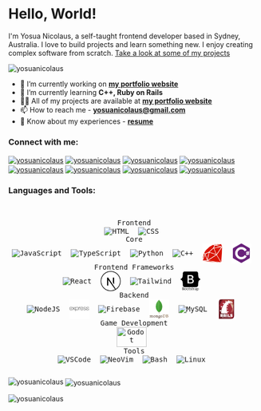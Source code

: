 <h1 >Hello, World!</h1>
<p>
I'm Yosua Nicolaus, a self-taught frontend developer based in Sydney, Australia. I love to build projects and learn something new.
I enjoy creating complex software from scratch. <a href="https://yosuanicolaus.vercel.app/" target="_blank">Take a look at some of my projects</a>
</p>
  
<p align="left"> <img src="https://komarev.com/ghpvc/?username=yosuanicolaus&label=Profile%20views&color=0e75b6&style=flat" alt="yosuanicolaus" /> </p>

- 🔭 I’m currently working on [**my portfolio website**](https://yosuanicolaus.vercel.app/)
- 🌱 I’m currently learning **C++, Ruby on Rails**
- 👨‍💻 All of my projects are available at [**my portfolio website**](https://yosuanicolaus.vercel.app/)
- 📫 How to reach me - [**yosuanicolaus@gmail.com**](mailto:yosuanicolaus@gmail.com)
- 📄 Know about my experiences - [**resume**](yosuanicolaus.vercel.app/yosua-nicolaus-resume.pdf)

<h3 align="left">Connect with me:</h3>
<p align="left">
<a href="https://linkedin.com/in/yosuanicolaus" target="blank"><img align="center" src="https://raw.githubusercontent.com/rahuldkjain/github-profile-readme-generator/master/src/images/icons/Social/linked-in-alt.svg" alt="yosuanicolaus" height="30" width="40" /></a>
<a href="https://www.codechef.com/users/yosuanicolaus" target="blank"><img align="center" src="https://cdn.jsdelivr.net/npm/simple-icons@3.1.0/icons/codechef.svg" alt="yosuanicolaus" height="30" width="40" /></a>
<a href="https://www.hackerrank.com/cryodawn257" target="blank"><img align="center" src="https://raw.githubusercontent.com/rahuldkjain/github-profile-readme-generator/master/src/images/icons/Social/hackerrank.svg" alt="yosuanicolaus" height="30" width="40" /></a>
<a href="https://codeforces.com/profile/yosuanicolaus" target="blank"><img align="center" src="https://raw.githubusercontent.com/rahuldkjain/github-profile-readme-generator/master/src/images/icons/Social/codeforces.svg" alt="yosuanicolaus" height="30" width="40" /></a>
<a href="https://www.leetcode.com/yosuanicolaus" target="blank"><img align="center" src="https://raw.githubusercontent.com/rahuldkjain/github-profile-readme-generator/master/src/images/icons/Social/leet-code.svg" alt="yosuanicolaus" height="30" width="40" /></a>
<a href="https://auth.geeksforgeeks.org/user/yosuanicolaus" target="blank"><img align="center" src="https://raw.githubusercontent.com/rahuldkjain/github-profile-readme-generator/master/src/images/icons/Social/geeks-for-geeks.svg" alt="yosuanicolaus" height="30" width="40" /></a>
<a href="https://stackoverflow.com/users/17859248/cryodawn" target="blank"><img align="center" src="https://raw.githubusercontent.com/rahuldkjain/github-profile-readme-generator/master/src/images/icons/Social/stack-overflow.svg" alt="yosuanicolaus" height="30" width="40" /></a>
<a href="https://fb.com/yosuanicolaus" target="blank"><img align="center" src="https://raw.githubusercontent.com/rahuldkjain/github-profile-readme-generator/master/src/images/icons/Social/facebook.svg" alt="yosuanicolaus" height="30" width="40" /></a>
</p>

<h3 align="left">Languages and Tools:</h3>
<table>
  <kbd>
    <br />
    <p align="center">
      <kbd>
        <kbd>Frontend</kbd>
        <br />
        <img
          align="center"
          title="HTML"
          width="40px"
          style="padding-right: 10px"
          src="https://cdn.jsdelivr.net/gh/devicons/devicon/icons/html5/html5-plain.svg"
        />
        <img
          align="center"
          title="CSS"
          width="40px"
          style="padding-right: 10px"
          src="https://cdn.jsdelivr.net/gh/devicons/devicon/icons/css3/css3-plain.svg"
        />
        <br />
      </kbd>
      <kbd>
        <kbd>Core</kbd>
        <br />
        <img
          align="center"
          title="JavaScript"
          width="40px"
          style="padding-right: 10px"
          src="https://cdn.jsdelivr.net/gh/devicons/devicon/icons/javascript/javascript-plain.svg"
        />
        <img
          align="center"
          title="TypeScript"
          width="40px"
          style="padding-right: 10px"
          src="https://cdn.jsdelivr.net/gh/devicons/devicon/icons/typescript/typescript-plain.svg"
        />
        <img
          align="center"
          title="Python"
          width="40px"
          style="padding-right: 10px"
          src="https://cdn.jsdelivr.net/gh/devicons/devicon/icons/python/python-original.svg"
        />
        <img
          align="center"
          title="C++"
          width="40px"
          style="padding-right: 10px"
          src="https://cdn.jsdelivr.net/gh/devicons/devicon/icons/cplusplus/cplusplus-line.svg"
        />
        <img
          align="center"
          title="Ruby"
          width="40px"
          style="padding-right: 10px"
          src="https://github.com/devicons/devicon/blob/v2.15.1/icons/ruby/ruby-plain.svg"
        />
        <img
          align="center"
          title="C#"
          width="40px"
          style="padding-right: 10px"
          src="https://github.com/devicons/devicon/blob/v2.15.1/icons/csharp/csharp-plain.svg"
        />
        <br />
      </kbd>
      <kbd>
        <kbd>Frontend Frameworks</kbd>
        <br />
        <img
          align="center"
          title="React"
          width="40px"
          style="padding-right: 10px"
          src="https://raw.githubusercontent.com/danielcranney/readme-generator/main/public/icons/skills/react-colored.svg"
        />
        <img
          align="center"
          title="Nextjs"
          width="40px"
          style="padding-right: 10px"
          src="https://github.com/devicons/devicon/blob/v2.15.1/icons/nextjs/nextjs-line.svg"
        />
        <img
          align="center"
          title="Tailwind"
          width="40px"
          style="padding-right: 10px"
          src="https://www.vectorlogo.zone/logos/tailwindcss/tailwindcss-icon.svg"
        />
        <img
          align="center"
          title="Bootstrap"
          width="40px"
          style="padding-right: 10px"
          src="https://raw.githubusercontent.com/devicons/devicon/master/icons/bootstrap/bootstrap-plain-wordmark.svg"
        />
        <br />
      </kbd>
      <kbd>
        <kbd>Backend</kbd>
        <br />
        <img
          align="center"
          title="NodeJS"
          width="40px"
          style="padding-right: 10px"
          src="https://cdn.jsdelivr.net/gh/devicons/devicon/icons/nodejs/nodejs-original.svg"
        />
        <img
          align="center"
          title="ExpressJS"
          width="40px"
          style="padding-right: 10px"
          src="https://raw.githubusercontent.com/devicons/devicon/master/icons/express/express-original-wordmark.svg"
        />
        <img
          align="center"
          title="Firebase"
          width="40px"
          style="padding-right: 10px"
          src="https://cdn.jsdelivr.net/gh/devicons/devicon/icons/firebase/firebase-plain.svg"
        />
        <img
          align="center"
          title="MongoDB"
          width="40px"
          style="padding-right: 10px"
          src="https://raw.githubusercontent.com/devicons/devicon/master/icons/mongodb/mongodb-original-wordmark.svg"
        />
        <img
          align="center"
          title="MySQL"
          width="40px"
          style="padding-right: 10px"
          src="https://cdn.jsdelivr.net/gh/devicons/devicon/icons/mysql/mysql-original-wordmark.svg"
        />
        <img
          align="center"
          title="Rails"
          width="40px"
          style="padding-right: 10px"
          src="https://raw.githubusercontent.com/devicons/devicon/master/icons/rails/rails-original-wordmark.svg"
        />
        <br />
      </kbd>
      <kbd>
        <kbd>Game Development</kbd>
        <br />
        <img
          align="center"
          title="Godot"
          width="60px"
          height="40px"
          style="padding-right: 10px"
          src="https://www.vectorlogo.zone/logos/godotengine/godotengine-ar21.svg"
        />
        <br />
      </kbd>
      <kbd>
        <kbd>Tools</kbd>
        <br />
        <img
          align="center"
          title="VSCode"
          width="40px"
          style="padding-right: 10px"
          src="https://cdn.jsdelivr.net/gh/devicons/devicon/icons/vscode/vscode-original.svg"
        />
        <img
          align="center"
          title="NeoVim"
          width="40px"
          style="padding-right: 10px"
          src="https://www.vectorlogo.zone/logos/neovimio/neovimio-icon.svg"
        />
        <img
          align="center"
          title="Bash"
          width="40px"
          style="padding-right: 10px"
          src="https://cdn.jsdelivr.net/gh/devicons/devicon/icons/bash/bash-original.svg"
        />
        <img
          align="center"
          title="Linux"
          width="40px"
          style="padding-right: 10px"
          src="https://cdn.jsdelivr.net/gh/devicons/devicon/icons/linux/linux-original.svg"
        />
        <br />
      </kbd>
    </p>
  </kbd>
</table>


<p><img align="left" src="https://github-readme-stats.vercel.app/api/top-langs?username=yosuanicolaus&show_icons=true&locale=en&layout=compact" alt="yosuanicolaus" /></p>

<p>&nbsp;<img align="center" src="https://github-readme-stats.vercel.app/api?username=yosuanicolaus&show_icons=true&locale=en" alt="yosuanicolaus" /></p>

<p><img align="center" src="https://github-readme-streak-stats.herokuapp.com/?user=yosuanicolaus&" alt="yosuanicolaus" /></p>
